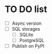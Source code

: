 # TO DO list

- [ ] Async version
- [ ] SQL storages
  - [ ] SQLite
  - [ ] PostgreSQL
- [ ] Publish on PyPI